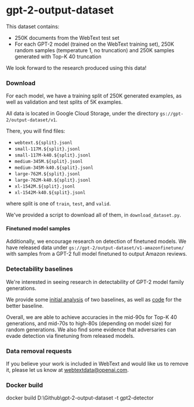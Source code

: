 # gpt-2-output-dataset

This dataset contains:
- 250K documents from the WebText test set
- For each GPT-2 model (trained on the WebText training set), 250K random samples (temperature 1, no truncation) and 250K samples generated with Top-K 40 truncation

We look forward to the research produced using this data!

### Download

For each model, we have a training split of 250K generated examples, as well as validation and test splits of 5K examples.

All data is located in Google Cloud Storage, under the directory `gs://gpt-2/output-dataset/v1`.

There, you will find files:

- `webtext.${split}.jsonl`
- `small-117M.${split}.jsonl`
- `small-117M-k40.${split}.jsonl`
- `medium-345M.${split}.jsonl`
- `medium-345M-k40.${split}.jsonl`
- `large-762M.${split}.jsonl`
- `large-762M-k40.${split}.jsonl`
- `xl-1542M.${split}.jsonl`
- `xl-1542M-k40.${split}.jsonl`

where split is one of `train`, `test`, and `valid`.

We've provided a script to download all of them, in `download_dataset.py`.

#### Finetuned model samples

Additionally, we encourage research on detection of finetuned models.  We have released data under `gs://gpt-2/output-dataset/v1-amazonfinetune/` with samples from a GPT-2 full model finetuned to output Amazon reviews.

### Detectability baselines

We're interested in seeing research in detectability of GPT-2 model family generations.

We provide some [initial analysis](detection.md) of two baselines, as well as [code](./baseline.py) for the better baseline.

Overall, we are able to achieve accuracies in the mid-90s for Top-K 40 generations, and mid-70s to high-80s (depending on model size) for random generations.  We also find some evidence that adversaries can evade detection via finetuning from released models.

### Data removal requests

If you believe your work is included in WebText and would like us to remove it, please let us know at webtextdata@openai.com.

### Docker build
docker build D:\Github\gpt-2-output-dataset -t gpt2-detector 